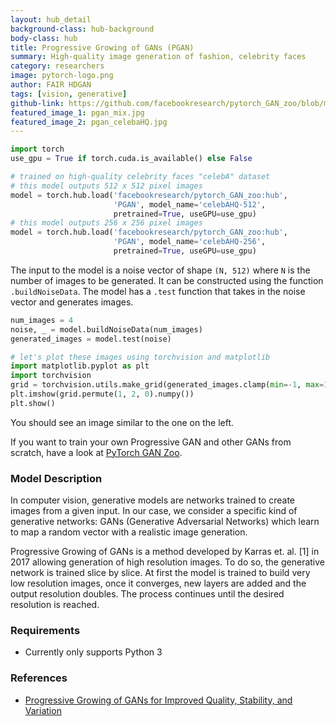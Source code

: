 ```yaml
---
layout: hub_detail
background-class: hub-background
body-class: hub
title: Progressive Growing of GANs (PGAN)
summary: High-quality image generation of fashion, celebrity faces
category: researchers
image: pytorch-logo.png
author: FAIR HDGAN
tags: [vision, generative]
github-link: https://github.com/facebookresearch/pytorch_GAN_zoo/blob/master/models/PGAN.py
featured_image_1: pgan_mix.jpg
featured_image_2: pgan_celebaHQ.jpg
---
```



```python
import torch
use_gpu = True if torch.cuda.is_available() else False

# trained on high-quality celebrity faces "celebA" dataset
# this model outputs 512 x 512 pixel images
model = torch.hub.load('facebookresearch/pytorch_GAN_zoo:hub',
                       'PGAN', model_name='celebAHQ-512',
                       pretrained=True, useGPU=use_gpu)
# this model outputs 256 x 256 pixel images
model = torch.hub.load('facebookresearch/pytorch_GAN_zoo:hub',
                       'PGAN', model_name='celebAHQ-256',
                       pretrained=True, useGPU=use_gpu)
```

The input to the model is a noise vector of shape `(N, 512)` where `N` is the number of images to be generated.
It can be constructed using the function `.buildNoiseData`.
The model has a `.test` function that takes in the noise vector and generates images.

```python
num_images = 4
noise, _ = model.buildNoiseData(num_images)
generated_images = model.test(noise)

# let's plot these images using torchvision and matplotlib
import matplotlib.pyplot as plt
import torchvision
grid = torchvision.utils.make_grid(generated_images.clamp(min=-1, max=1), scale_each=True, normalize=True)
plt.imshow(grid.permute(1, 2, 0).numpy())
plt.show()
```

You should see an image similar to the one on the left.

If you want to train your own Progressive GAN and other GANs from scratch, have a look at [PyTorch GAN Zoo](https://github.com/facebookresearch/pytorch_GAN_zoo).

### Model Description

In computer vision, generative models are networks trained to create images from a given input. In our case, we consider a specific kind of generative networks: GANs (Generative Adversarial Networks) which learn to map a random vector with a realistic image generation.

Progressive Growing of GANs is a method developed by Karras et. al. [1] in 2017 allowing generation of high resolution images. To do so, the generative network is trained slice by slice. At first the model is trained to build very low resolution images, once it converges, new layers are added and the output resolution doubles. The process continues until the desired resolution is reached.

### Requirements

- Currently only supports Python 3

### References

- [Progressive Growing of GANs for Improved Quality, Stability, and Variation](https://arxiv.org/abs/1710.10196)
